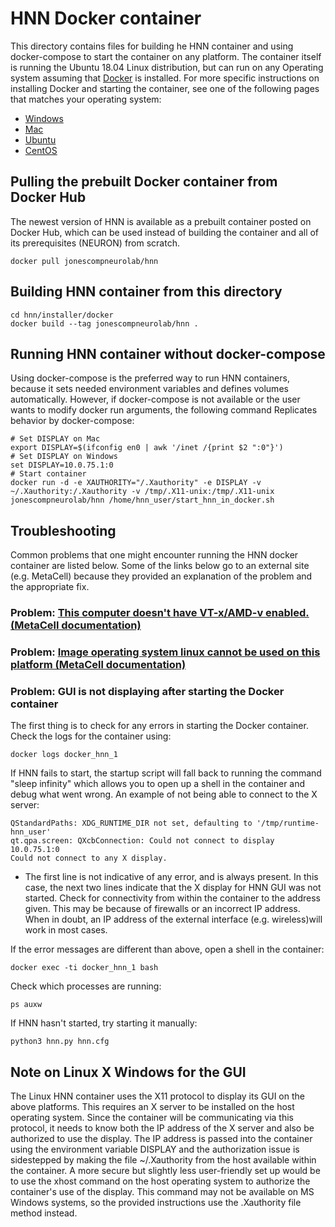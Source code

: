 # HNN Docker container

This directory contains files for building he HNN container and using docker-compose to start the container on any platform. The container itself is running the Ubuntu 18.04 Linux distribution, but can run on any Operating system assuming that [Docker](https://www.docker.com/) is installed. For more specific instructions on installing Docker and starting the container, see one of the following pages that matches your operating system:
 * [Windows](../windows)
 * [Mac](../mac)
 * [Ubuntu](../ubuntu)
 * [CentOS](../centos)

## Pulling the prebuilt Docker container from Docker Hub
The newest version of HNN is available as a prebuilt container posted on Docker Hub, which can be used instead of building the container and all of its prerequisites (NEURON) from scratch.
```
docker pull jonescompneurolab/hnn
```

## Building HNN container from this directory
```
cd hnn/installer/docker
docker build --tag jonescompneurolab/hnn .
```

## Running HNN container without docker-compose
Using docker-compose is the preferred way to run HNN containers, because it sets needed environment variables and defines volumes automatically. However, if docker-compose is not available or the user wants to modify docker run arguments, the following command Replicates behavior by docker-compose:
```
# Set DISPLAY on Mac 
export DISPLAY=$(ifconfig en0 | awk '/inet /{print $2 ":0"}')
# Set DISPLAY on Windows
set DISPLAY=10.0.75.1:0
# Start container
docker run -d -e XAUTHORITY="/.Xauthority" -e DISPLAY -v ~/.Xauthority:/.Xauthority -v /tmp/.X11-unix:/tmp/.X11-unix jonescompneurolab/hnn /home/hnn_user/start_hnn_in_docker.sh
```

## Troubleshooting

Common problems that one might encounter running the HNN docker container are listed below. Some of the links below go to an external site (e.g. MetaCell) because they provided an explanation of the problem and the appropriate fix.
 ### Problem: [This computer doesn't have VT-x/AMD-v enabled. (MetaCell documentation)](https://github.com/MetaCell/NetPyNE-UI/wiki/Docker-installation#problem-this-computer-doesnt-have-vt-xamd-v-enabled)
 ### Problem: [Image operating system linux cannot be used on this platform (MetaCell documentation)](https://github.com/MetaCell/NetPyNE-UI/wiki/Docker-installation#problem-image-operating-system-linux-cannot-be-used-on-this-platform)
 
 ### Problem: GUI is not displaying after starting the Docker container

The first thing is to check for any errors in starting the Docker container. Check the logs for the container using:
```
docker logs docker_hnn_1
```
If HNN fails to start, the startup script will fall back to running the command "sleep infinity" which allows you to open up a shell in the container and debug what went wrong. An example of not being able to connect to the X server:

    QStandardPaths: XDG_RUNTIME_DIR not set, defaulting to '/tmp/runtime-hnn_user'
    qt.qpa.screen: QXcbConnection: Could not connect to display 10.0.75.1:0
    Could not connect to any X display.

* The first line is not indicative of any error, and is always present. In this case, the next two lines indicate that the X display for HNN GUI was not started. Check for connectivity from within the container to the address given. This may be because of firewalls or an incorrect IP address. When in doubt, an IP address of the external interface (e.g. wireless)will work in most cases.


If the error messages are different than above, open a shell in the container:
```
docker exec -ti docker_hnn_1 bash
```
Check which processes are running:
```
ps auxw
```
If HNN hasn't started, try starting it manually:
```
python3 hnn.py hnn.cfg
```


## Note on Linux X Windows for the GUI

The Linux HNN container uses the X11 protocol to display its GUI on the above platforms. This requires an X server to be installed on the host operating system. Since the container will be communicating via this protocol, it needs to know both the IP address of the X server and also be authorized to use the display. The IP address is passed into the container using the environment variable DISPLAY and the authorization issue is sidestepped by making the file ~/.Xauthority from the host available within the container. A more secure but slightly less user-friendly set up would be to use the xhost command on the host operating system to authorize the container's use of the display. This command may not be available on MS Windows systems, so the provided instructions use the .Xauthority file method instead.